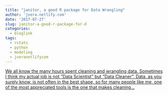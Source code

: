 ```yaml
---
title: "janitor, a good R package for Data Wrangling"
author: 'jvera.netlify.com'
date: '2017-07-27'
slug: janitor-a-good-r-package-for-d
categories:
  - bloglink
tags:
  - rstats
  - python
  - modeling
  - jveranetlifycom
---
```


[We all know the many hours spent cleaning and wrangling data. Sometimes I think my actual job is not “Data Scientist” but “Data Cleaner”. Data, as you surely know, is not often in the best shape, so for many people like me, one of the most appreciated tools is the one that makes cleaning...<click to read more>](http://jvera.netlify.com/post/2017/07/27/janitor-a-good-r-package-for-data-wrangling/)

